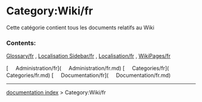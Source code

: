 # Category:Wiki/fr
Cette catégorie contient tous les documents relatifs au Wiki

### Contents:

[Glossary/fr](Glossary/fr.md) , [Localisation Sidebar/fr](Localisation_Sidebar/fr.md) , [Localisation/fr](Localisation/fr.md) , [WikiPages/fr](WikiPages/fr.md)

[<img src="images/Property.png" style="width:16px"> Administration/fr](<img src="images/Property.png" style="width:16px"> Administration/fr.md) [<img src="images/Property.png" style="width:16px"> Categories/fr](<img src="images/Property.png" style="width:16px"> Categories/fr.md) [<img src="images/Property.png" style="width:16px"> Documentation/fr](<img src="images/Property.png" style="width:16px"> Documentation/fr.md)

---
[documentation index](../README.md) > Category:Wiki/fr
